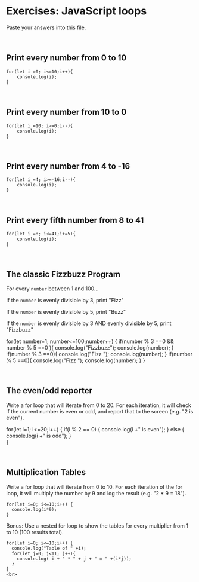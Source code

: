 # Exercises: JavaScript loops

Paste your answers into this file.

<br>

## Print every number from 0 to 10

```
for(let i =0; i<=10;i++){
    console.log(i);
}
```

<br>

## Print every number from 10 to 0

```
for(let i =10; i>=0;i--){
    console.log(i);
}

```

<br>

## Print every number from 4 to -16

```
for(let i =4; i>=-16;i--){
    console.log(i);
}

```

<br>

## Print every fifth number from 8 to 41

```
for(let i =8; i<=41;i+=5){
    console.log(i);
}

```

<br>

## The classic Fizzbuzz Program

For every `number` between 1 and 100...

If the `number` is evenly divisible by 3, print "Fizz"

If the `number` is evenly divisible by 5, print "Buzz"

If the `number` is evenly divisible by 3 AND evenly divisible by 5, print "Fizzbuzz"



for(let number=1; number<=100;number++) {
  if(number % 3 ==0 && number % 5 ==0 ){
    console.log("Fizzbuzz");
    console.log(number);
  } if(number % 3 ==0){
    console.log("Fizz ");
    console.log(number);
  } if(number % 5 ==0){
    console.log("Fizz ");
    console.log(number);
  }
}

<br>


## The even/odd reporter

Write a for loop that will iterate from 0 to 20. For each iteration, it will check if the current number is even or odd, and report that to the screen (e.g. "2 is even").

for(let i=1; i<=20;i++) {
  if(i % 2 == 0) {
    console.log(i +" is even");
  } else {
    console.log(i +" is odd");
  }  
}

<br>

## Multiplication Tables

Write a for loop that will iterate from 0 to 10. For each iteration of the for loop, it will multiply the number by 9 and log the result (e.g. "2 * 9 = 18").

```
for(let i=0; i<=10;i++) {
  console.log(i*9);
}
```

Bonus: Use a nested for loop to show the tables for every multiplier from 1 to 10 (100 results total).


```
for(let i=0; i<=10;i++) {
  console.log("Table of " +i);
  for(let j=0; j<11; j++){
    console.log( i + " * " + j + " = " +(i*j));
  }
}
<br>



